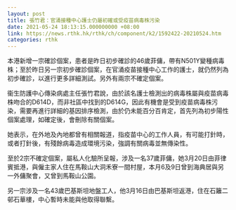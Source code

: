 ```yaml
---
layout: post
title: 張竹君：官涌接種中心護士仍屬初確或受疫苗病毒株污染
date: 2021-05-24 18:13:15.000000000 +08:00
link: https://news.rthk.hk/rthk/ch/component/k2/1592422-20210524.htm
categories: rthk
---
```


本港新增一宗確診個案，患者是昨日初步確診的46歲菲傭，帶有N501Y變種病毒株；至於昨日另一宗初步確診個案，在官涌疫苗接種中心工作的護士，就仍然列為初步確診，以進行更多詳細測試。另外有兩宗不確定個案。

衞生防護中心傳染病處主任張竹君說，由於該名護士檢測出的病毒株屬與疫苗病毒株吻合的D614D，而非社區中找到的D614G，因此有機會是受到疫苗病毒株污染，需要再進行詳細的基因排序檢測，由於仍未能百分百肯定，首先列為初步陽性個案處理，如確定後，會刪除有關個案。

她表示，在外地及內地都曾有相關報道，指疫苗中心的工作人員，有可能打針時，或者打針後，有殘餘病毒造成環境污染，強調有關病毒並無傳染性。

至於2宗不確定個案，屬私人化驗所呈報，涉及一名37歲菲傭，她3月20日由菲律賓抵港，與僱主家人住在馬鞍山大洞禾寮一間村屋，本月6及9日曾到海典居與另一外傭聚會，又曾到馬鞍山公園。

另一宗涉及一名43歲巴基斯坦地盤工人，他3月16日由巴基斯坦返港，住在石籬二邨石華樓，中心暫時未能與他取得聯繫。

